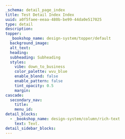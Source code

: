 ```yaml
---
_schema: detail_page_index
title: Test Detail Index Index
uuid: a0f5faee-eeaa-480b-be99-44da0e517025
type: detail
description:
topper:
  _bookshop_name: design-system/topper/default
  background_image:
  alt_text:
  heading:
  subheading: Subheading
  styles:
    vibe: down_to_business
    color_palette: wvu_blue
    enable_blend: false
    enable_pattern: false
    tint_opacity: 0.5
    margin:
cascade:
  secondary_nav:
    title:
    menu_id:
detail_blocks:
  - _bookshop_name: design-system/column/rich-text
    text: Text.
detail_sidebar_blocks:
---
```

